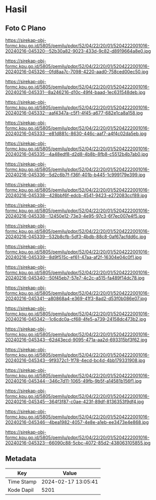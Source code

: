 # Hasil

## Foto C Plano

https://sirekap-obj-formc.kpu.go.id/5805/pemilu/pdpr/52/04/22/20/01/5204222001016-20240216-045320--52b30a82-9023-433d-9c82-d8919664a8e0.jpg

https://sirekap-obj-formc.kpu.go.id/5805/pemilu/pdpr/52/04/22/20/01/5204222001016-20240216-045326--0fd8aa7c-7098-4220-aad0-758ced00ec50.jpg

https://sirekap-obj-formc.kpu.go.id/5805/pemilu/pdpr/52/04/22/20/01/5204222001016-20240216-045331--8a246216-d10c-49f4-baad-1ec631548deb.jpg

https://sirekap-obj-formc.kpu.go.id/5805/pemilu/pdpr/52/04/22/20/01/5204222001016-20240216-045332--aaf4347a-c5f1-4f45-a677-682e1ca8a158.jpg

https://sirekap-obj-formc.kpu.go.id/5805/pemilu/pdpr/52/04/22/20/01/5204222001016-20240216-045333--e81d881c-8630-446c-aaf7-a4f4c02da5eb.jpg

https://sirekap-obj-formc.kpu.go.id/5805/pemilu/pdpr/52/04/22/20/01/5204222001016-20240216-045335--4a48edf8-d2d8-4b8b-8fb8-c5512b4b7ab0.jpg

https://sirekap-obj-formc.kpu.go.id/5805/pemilu/pdpr/52/04/22/20/01/5204222001016-20240216-045336--5d2c6b7f-f36f-401b-b445-1c999179e399.jpg

https://sirekap-obj-formc.kpu.go.id/5805/pemilu/pdpr/52/04/22/20/01/5204222001016-20240216-045338--428bbf6f-edcb-4541-9423-e272083ccf89.jpg

https://sirekap-obj-formc.kpu.go.id/5805/pemilu/pdpr/52/04/22/20/01/5204222001016-20240216-045338--12450e12-73e3-4e95-97c3-6f7ec007e4f5.jpg

https://sirekap-obj-formc.kpu.go.id/5805/pemilu/pdpr/52/04/22/20/01/5204222001016-20240216-045339--532b8cfb-5df3-4bdb-88c8-0af67acfdd6c.jpg

https://sirekap-obj-formc.kpu.go.id/5805/pemilu/pdpr/52/04/22/20/01/5204222001016-20240216-045339--8d9f515c-ef61-47aa-af2f-16304e04c0f1.jpg

https://sirekap-obj-formc.kpu.go.id/5805/pemilu/pdpr/52/04/22/20/01/5204222001016-20240216-045340--50f45eb7-57e7-4c2c-a515-fa489f14dc78.jpg

https://sirekap-obj-formc.kpu.go.id/5805/pemilu/pdpr/52/04/22/20/01/5204222001016-20240216-045341--a80868a4-e369-41f3-8ad2-d53f0b086e07.jpg

https://sirekap-obj-formc.kpu.go.id/5805/pemilu/pdpr/52/04/22/20/01/5204222001016-20240216-045342--1c6cdc0a-cf68-4fe5-a739-24158dc473b2.jpg

https://sirekap-obj-formc.kpu.go.id/5805/pemilu/pdpr/52/04/22/20/01/5204222001016-20240216-045343--62d43ecd-9095-471a-aa2d-693315bf3f62.jpg

https://sirekap-obj-formc.kpu.go.id/5805/pemilu/pdpr/52/04/22/20/01/5204222001016-20240216-045343--9f9372c1-1f78-4ecd-bc4d-4bb179331908.jpg

https://sirekap-obj-formc.kpu.go.id/5805/pemilu/pdpr/52/04/22/20/01/5204222001016-20240216-045344--346c7d11-1065-49fb-9b5f-a14581b156f1.jpg

https://sirekap-obj-formc.kpu.go.id/5805/pemilu/pdpr/52/04/22/20/01/5204222001016-20240216-045345--364f3f87-c0ae-423f-89df-8136353f9df4.jpg

https://sirekap-obj-formc.kpu.go.id/5805/pemilu/pdpr/52/04/22/20/01/5204222001016-20240216-045346--4bea1982-4057-4e8e-a1eb-ee3473e4e868.jpg

https://sirekap-obj-formc.kpu.go.id/5805/pemilu/pdpr/52/04/22/20/01/5204222001016-20240216-045323--66090c88-5cbc-4072-85d2-438063105855.jpg


## Metadata

| Key        | Value               |
| ---------- | ------------------- |
| Time Stamp | 2024-02-17 13:05:41 |
| Kode Dapil | 5201                |



